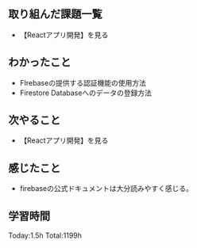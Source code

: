 ## 取り組んだ課題一覧
- 【Reactアプリ開発】を見る

## わかったこと

- FIrebaseの提供する認証機能の使用方法
- Firestore Databaseへのデータの登録方法

## 次やること

- 【Reactアプリ開発】を見る

## 感じたこと

- firebaseの公式ドキュメントは大分読みやすく感じる。
 
## 学習時間

Today:1.5h
Total:1199h
